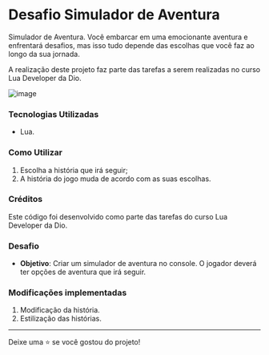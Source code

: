 # Desafio Simulador de Aventura
Simulador de Aventura. Você embarcar em uma emocionante aventura e enfrentará desafios, mas isso tudo depende das escolhas que você faz ao longo da sua jornada. 

A realização deste projeto faz parte das tarefas a serem realizadas no curso Lua Developer da Dio.

![image](https://github.com/profa-janaina/Desafio-Simulador-de-Aventura/assets/111704392/63f953e5-be72-44d2-b6e9-296e4695a73f)

### Tecnologias Utilizadas
- Lua.

### Como Utilizar
1. Escolha a história que irá seguir;
2. A história do jogo muda de acordo com as suas escolhas.

### Créditos
Este código foi desenvolvido como parte das tarefas do curso Lua Developer da Dio.

### Desafio
- **Objetivo**: Criar um simulador de aventura no console. O jogador deverá ter opções de aventura que irá seguir. 
 
### Modificações implementadas
1. Modificação da história.
2. Estilização das histórias.

---

Deixe uma ⭐️ se você gostou do projeto!

